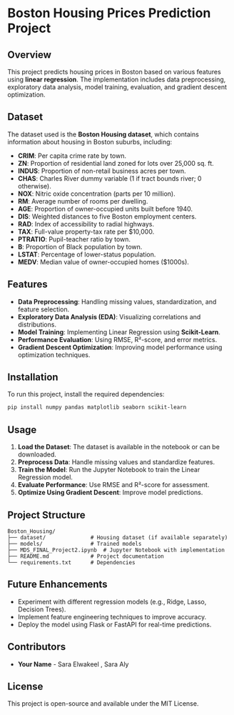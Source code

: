 # Boston Housing Prices Prediction Project

## Overview

This project predicts housing prices in Boston based on various features using **linear regression**. The implementation includes data preprocessing, exploratory data analysis, model training, evaluation, and gradient descent optimization.

## Dataset

The dataset used is the **Boston Housing dataset**, which contains information about housing in Boston suburbs, including:

- **CRIM**: Per capita crime rate by town.
- **ZN**: Proportion of residential land zoned for lots over 25,000 sq. ft.
- **INDUS**: Proportion of non-retail business acres per town.
- **CHAS**: Charles River dummy variable (1 if tract bounds river; 0 otherwise).
- **NOX**: Nitric oxide concentration (parts per 10 million).
- **RM**: Average number of rooms per dwelling.
- **AGE**: Proportion of owner-occupied units built before 1940.
- **DIS**: Weighted distances to five Boston employment centers.
- **RAD**: Index of accessibility to radial highways.
- **TAX**: Full-value property-tax rate per \$10,000.
- **PTRATIO**: Pupil-teacher ratio by town.
- **B**: Proportion of Black population by town.
- **LSTAT**: Percentage of lower-status population.
- **MEDV**: Median value of owner-occupied homes (\$1000s).

## Features

- **Data Preprocessing**: Handling missing values, standardization, and feature selection.
- **Exploratory Data Analysis (EDA)**: Visualizing correlations and distributions.
- **Model Training**: Implementing Linear Regression using **Scikit-Learn**.
- **Performance Evaluation**: Using RMSE, R²-score, and error metrics.
- **Gradient Descent Optimization**: Improving model performance using optimization techniques.

## Installation

To run this project, install the required dependencies:

```bash
pip install numpy pandas matplotlib seaborn scikit-learn
```

## Usage

1. **Load the Dataset**: The dataset is available in the notebook or can be downloaded.
2. **Preprocess Data**: Handle missing values and standardize features.
3. **Train the Model**: Run the Jupyter Notebook to train the Linear Regression model.
4. **Evaluate Performance**: Use RMSE and R²-score for assessment.
5. **Optimize Using Gradient Descent**: Improve model predictions.

## Project Structure

```
Boston_Housing/
├── dataset/              # Housing dataset (if available separately)
├── models/               # Trained models
├── MDS_FINAL_Project2.ipynb  # Jupyter Notebook with implementation
├── README.md             # Project documentation
└── requirements.txt      # Dependencies
```

## Future Enhancements

- Experiment with different regression models (e.g., Ridge, Lasso, Decision Trees).
- Implement feature engineering techniques to improve accuracy.
- Deploy the model using Flask or FastAPI for real-time predictions.

## Contributors

- **Your Name** - Sara Elwakeel , Sara Aly

## License

This project is open-source and available under the MIT License.

